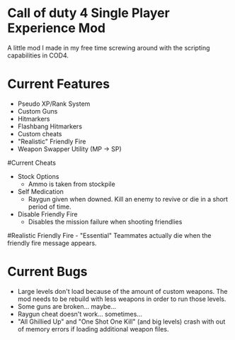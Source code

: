 # Call of duty 4 Single Player Experience Mod

A little mod I made in my free time screwing around with the scripting capabilities in COD4. 

# Current Features
- Pseudo XP/Rank System
- Custom Guns 
- Hitmarkers
- Flashbang Hitmarkers
- Custom cheats
- "Realistic" Friendly Fire
- Weapon Swapper Utility (MP -> SP)


#Current Cheats
- Stock Options
	- Ammo is taken from stockpile
- Self Medication
	- Raygun given when downed. Kill an enemy to revive or die in a short period of time.
- Disable Friendly Fire
	- Disables the mission failure when shooting friendlies

#Realistic Friendly Fire
	- "Essential" Teammates actually die when the friendly fire message appears.
	
# Current Bugs
- Large levels don't load because of the amount of custom weapons. The mod needs to be rebuild with less weapons in order to run those levels.
- Some guns are broken... maybe...
- Raygun cheat doesn't work... sometimes...
- "All Ghillied Up" and "One Shot One Kill" (and big levels) crash with out of memory errors if loading additional weapon files.